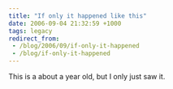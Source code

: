```yaml
---
title: "If only it happened like this"
date: 2006-09-04 21:32:59 +1000
tags: legacy
redirect_from:
 - /blog/2006/09/if-only-it-happened
 - /blog/if-only-it-happened
---
```


This is a about a year old, but I only just saw it.

<object width="425" height="350"><param name="movie" value="http://www.youtube.com/v/Qnq7N6X4x84"></param><embed src="http://www.youtube.com/v/Qnq7N6X4x84" type="application/x-shockwave-flash" width="425" height="350"></embed></object>
